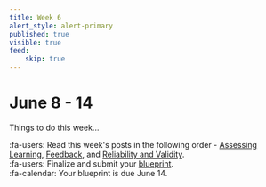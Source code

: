 ```yaml
---
title: Week 6
alert_style: alert-primary
published: true
visible: true
feed:
    skip: true
---
```


# June 8 - 14
Things to do this week...

:fa-users: Read this week's posts in the following order - [Assessing Learning](https://edtechuvic.ca/edci335/assessing-learning/), [Feedback](https://edtechuvic.ca/edci335/feedback/), and [Reliability and Validity](https://edtechuvic.ca/edci335/reliability-and-validity/).      
:fa-users: Finalize and submit your [blueprint](https://edtechuvic.ca/edci335/learning-design-blueprint/).  
:fa-calendar: Your blueprint is due June 14.
